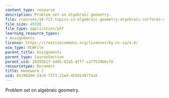 ```yaml
---
content_type: resource
description: Problem set on algebraic geometry.
file: /courses/18-727-topics-in-algebraic-geometry-algebraic-surfaces-spring-2008/8429626024c0737321ed459d1d97f4a5_hw2.pdf
file_size: 45338
file_type: application/pdf
learning_resource_types:
- Assignments
license: https://creativecommons.org/licenses/by-nc-sa/4.0/
ocw_type: OCWFile
parent_title: Assignments
parent_type: CourseSection
parent_uid: 29d95b1f-a405-82a5-dfff-ca77539b6cf6
resourcetype: Document
title: Homework 2
uid: 84296260-24c0-7373-21ed-459d1d97f4a5
---
```

Problem set on algebraic geometry.